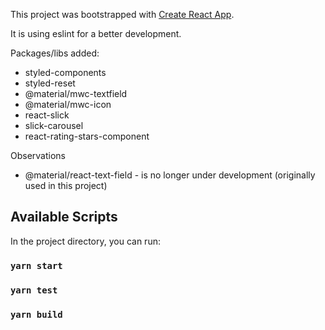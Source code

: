 This project was bootstrapped with [Create React App](https://github.com/facebook/create-react-app).

It is using eslint for a better development.

Packages/libs added:
- styled-components
- styled-reset
- @material/mwc-textfield
- @material/mwc-icon
- react-slick
- slick-carousel
- react-rating-stars-component

Observations
- @material/react-text-field - is no longer under development (originally used in this project)

## Available Scripts

In the project directory, you can run:

### `yarn start`
### `yarn test`
### `yarn build`

